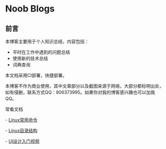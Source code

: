 # Noob Blogs

## 前言

本博客主要用于个人知识总结，内容包括：

- 平时在工作中遇到的问题总结
- 使用新的技术总结
- 词典查询

本文档采用CI部署，快捷部署。

本博客不作为商业使用，其中文章部分以及截图来源于网络，大部分都标明出处，如有侵删，联系方式QQ：806373995。如果你对我的博客感兴趣也可以加我QQ。



常看文档

\- [Linux常用命令](/notes/linux基本命令.md)

\- [Linux目录结构](/notes/linux目录结构.md)

\- [UI设计入门视频](/notes/UI设计入门.md)